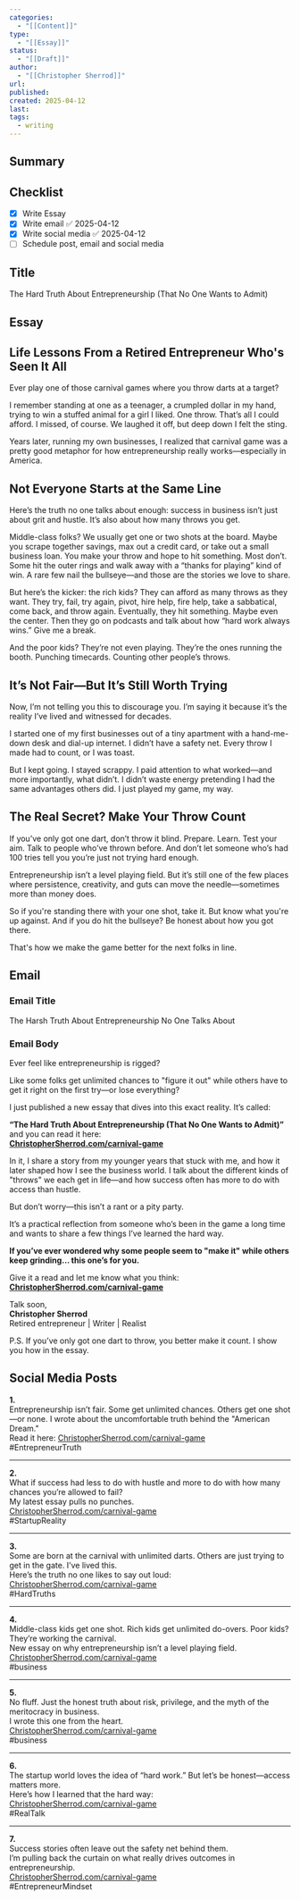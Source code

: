 ```yaml
---
categories:
  - "[[Content]]"
type:
  - "[[Essay]]"
status:
  - "[[Draft]]"
author:
  - "[[Christopher Sherrod]]"
url: 
published: 
created: 2025-04-12
last: 
tags:
  - writing
---
```

## Summary

## Checklist
- [x] Write Essay
- [x] Write email ✅ 2025-04-12
- [x] Write social media ✅ 2025-04-12
- [ ] Schedule post, email and social media

## Title
The Hard Truth About Entrepreneurship (That No One Wants to Admit)
## Essay
## Life Lessons From a Retired Entrepreneur Who's Seen It All

Ever play one of those carnival games where you throw darts at a target?

I remember standing at one as a teenager, a crumpled dollar in my hand, trying to win a stuffed animal for a girl I liked. One throw. That’s all I could afford. I missed, of course. We laughed it off, but deep down I felt the sting.

Years later, running my own businesses, I realized that carnival game was a pretty good metaphor for how entrepreneurship really works—especially in America.

## Not Everyone Starts at the Same Line

Here’s the truth no one talks about enough: success in business isn’t just about grit and hustle. It’s also about how many throws you get.

Middle-class folks? We usually get one or two shots at the board. Maybe you scrape together savings, max out a credit card, or take out a small business loan. You make your throw and hope to hit something. Most don’t. Some hit the outer rings and walk away with a “thanks for playing” kind of win. A rare few nail the bullseye—and those are the stories we love to share.

But here’s the kicker: the rich kids? They can afford as many throws as they want. They try, fail, try again, pivot, hire help, fire help, take a sabbatical, come back, and throw again. Eventually, they hit something. Maybe even the center. Then they go on podcasts and talk about how “hard work always wins.” Give me a break.

And the poor kids? They’re not even playing. They’re the ones running the booth. Punching timecards. Counting other people’s throws.

## It’s Not Fair—But It’s Still Worth Trying

Now, I’m not telling you this to discourage you. I’m saying it because it’s the reality I’ve lived and witnessed for decades.

I started one of my first businesses out of a tiny apartment with a hand-me-down desk and dial-up internet. I didn’t have a safety net. Every throw I made had to count, or I was toast.

But I kept going. I stayed scrappy. I paid attention to what worked—and more importantly, what didn’t. I didn’t waste energy pretending I had the same advantages others did. I just played my game, my way.

## The Real Secret? Make Your Throw Count

If you’ve only got one dart, don’t throw it blind. Prepare. Learn. Test your aim. Talk to people who’ve thrown before. And don’t let someone who’s had 100 tries tell you you’re just not trying hard enough.

Entrepreneurship isn’t a level playing field. But it’s still one of the few places where persistence, creativity, and guts can move the needle—sometimes more than money does.

So if you're standing there with your one shot, take it. But know what you're up against. And if you do hit the bullseye? Be honest about how you got there.

That's how we make the game better for the next folks in line.
## Email
### Email Title
The Harsh Truth About Entrepreneurship No One Talks About
### Email Body
Ever feel like entrepreneurship is rigged?

Like some folks get unlimited chances to "figure it out" while others have to get it right on the first try—or lose everything?

I just published a new essay that dives into this exact reality. It’s called:

**“The Hard Truth About Entrepreneurship (That No One Wants to Admit)”**  
and you can read it here:  
**[ChristopherSherrod.com/carnival-game](https://christophersherrod.com/carnival-game)**

In it, I share a story from my younger years that stuck with me, and how it later shaped how I see the business world. I talk about the different kinds of "throws" we each get in life—and how success often has more to do with access than hustle.

But don’t worry—this isn’t a rant or a pity party.

It’s a practical reflection from someone who’s been in the game a long time and wants to share a few things I’ve learned the hard way.

**If you’ve ever wondered why some people seem to "make it" while others keep grinding… this one’s for you.**

Give it a read and let me know what you think:  
**[ChristopherSherrod.com/carnival-game](https://christophersherrod.com/carnival-game)**

Talk soon,  
**Christopher Sherrod**  
Retired entrepreneur | Writer | Realist

P.S. If you’ve only got one dart to throw, you better make it count. I show you how in the essay.
## Social Media Posts
**1.**  
Entrepreneurship isn’t fair. Some get unlimited chances. Others get one shot—or none. I wrote about the uncomfortable truth behind the "American Dream."  
Read it here: [ChristopherSherrod.com/carnival-game](https://christophersherrod.com/carnival-game)  
#EntrepreneurTruth

---

**2.**  
What if success had less to do with hustle and more to do with how many chances you’re allowed to fail?  
My latest essay pulls no punches.  
[ChristopherSherrod.com/carnival-game](https://christophersherrod.com/carnival-game)  
#StartupReality

---

**3.**  
Some are born at the carnival with unlimited darts. Others are just trying to get in the gate. I’ve lived this.  
Here’s the truth no one likes to say out loud:  
[ChristopherSherrod.com/carnival-game](https://christophersherrod.com/carnival-game)  
#HardTruths

---

**4.**  
Middle-class kids get one shot. Rich kids get unlimited do-overs. Poor kids? They’re working the carnival.  
New essay on why entrepreneurship isn’t a level playing field.  
[ChristopherSherrod.com/carnival-game](https://christophersherrod.com/carnival-game)  
#business

---

**5.**  
No fluff. Just the honest truth about risk, privilege, and the myth of the meritocracy in business.  
I wrote this one from the heart.  
[ChristopherSherrod.com/carnival-game](https://christophersherrod.com/carnival-game)  
#business

---

**6.**  
The startup world loves the idea of “hard work.” But let’s be honest—access matters more.  
Here’s how I learned that the hard way:  
[ChristopherSherrod.com/carnival-game](https://christophersherrod.com/carnival-game)  
#RealTalk

---

**7.**  
Success stories often leave out the safety net behind them.  
I’m pulling back the curtain on what really drives outcomes in entrepreneurship.  
[ChristopherSherrod.com/carnival-game](https://christophersherrod.com/carnival-game)  
#EntrepreneurMindset